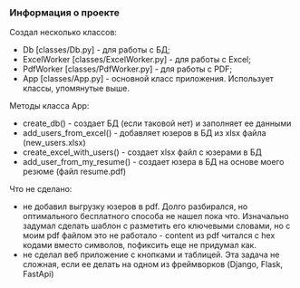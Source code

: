 ### Информация о проекте

Создал несколько классов:
* Db [classes/Db.py] - для работы с БД;
* ExcelWorker [classes/ExcelWorker.py] - для работы с Excel;
* PdfWorker [classes/PdfWorker.py] - для работы с PDF;
* App [classes/App.py] -  основной класс приложения. Использует классы, упомянутые выше.

Методы класса App:
* create_db() - создает БД (если таковой нет) и заполняет ее данными
* add_users_from_excel() - добавляет юзеров в БД из xlsx файла (new_users.xlsx)
* create_excel_with_users() - создает xlsx файл с юзерами в БД
* add_user_from_my_resume() - создает юзера в БД на основе моего резюме (файл resume.pdf)

Что не сделано:
* не добавил выгрузку юзеров в pdf. Долго разбирался, но оптимального бесплатного способа не нашел пока что. Изначально задумал сделать шаблон с разметить его ключевыми словами, но с моим pdf файлом это не работало - content из pdf читался с hex кодами вместо символов, пофиксить еще не придумал как.
* не сделал веб приложение с кнопками и таблицей. Эта задача не сложная, если ее делать на одном из фреймворков (Django, Flask, FastApi)
